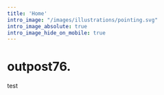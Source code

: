 ```yaml
---
title: 'Home'
intro_image: "/images/illustrations/pointing.svg"
intro_image_absolute: true
intro_image_hide_on_mobile: true
---
```


# outpost76.

test
